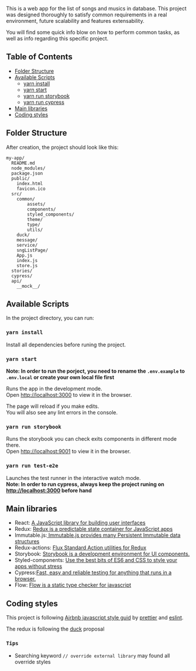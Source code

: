 This is a web app for the list of songs and musics in database. This project was designed thoroughly to satisfy common requirements in a real environment, future scalability and features extensability.

You will find some quick info blow on how to perform common tasks, as well as info regarding this specific project.<br>

## Table of Contents

- [Folder Structure](#folder-structure)
- [Available Scripts](#available-scripts)
  - [yarn install](#yarn-install)
  - [yarn start](#yarn-start)
  - [yarn run storybook](#yarn-run-storybook)
  - [yarn run cypress](#yarn-run-cypress)
- [Main libraries](#main-libraries)
- [Coding styles](#coding-styles)

## Folder Structure

After creation, the project should look like this:

```
my-app/
  README.md
  node_modules/
  package.json
  public/
    index.html
    favicon.ico
  src/
    common/
        assets/
        components/
        styled_components/
        theme/
        type/
        utils/
    duck/
    message/
    service/
    sngListPage/
    App.js
    index.js
    store.js
  stories/
  cypress/
  api/
    __mock__/
```

## Available Scripts

In the project directory, you can run:

### `yarn install`

Install all dependencies before runing the project.

### `yarn start`

**Note: In order to run the porject, you need to rename the `.env.example` to `.env.local` or create your own local file first**

Runs the app in the development mode.<br>
Open [http://localhost:3000](http://localhost:3000) to view it in the browser.

The page will reload if you make edits.<br>
You will also see any lint errors in the console.

### `yarn run storybook`

Runs the storybook you can check exits components in different mode there.<br>
Open [http://localhost:9001](http://localhost:9001) to view it in the browser.

### `yarn run test-e2e`

Launches the test runner in the interactive watch mode.<br>
**Note: In order to run cypress, always keep the project runing on [http://localhost:3000](http://localhost:3000) before hand**

## Main libraries

- React: [A JavaScript library for building user interfaces](https://reactjs.org/)
- Redux: [Redux is a predictable state container for JavaScript apps](https://redux.js.org/)
- Immutable.js:[ Immutable.js provides many Persistent Immutable data structures ](https://facebook.github.io/immutable-js/)
- Redux-actions: [Flux Standard Action utilities for Redux](https://github.com/redux-utilities/redux-actions)
- Storybook: [Storybook is a development environment for UI components.](https://github.com/storybooks/storybook)
- Styled-components: [Use the best bits of ES6 and CSS to style your apps without stress](https://www.styled-components.com/)
- Cypress:[Fast, easy and reliable testing for anything that runs in a browser.](https://www.cypress.io/)
- Flow: [Flow is a static type checker for javascript](https://flow.org/en/)

## Coding styles

This project is following [Airbnb javascript style guid](https://github.com/airbnb/javascript) by [prettier](https://github.com/prettier/prettier) and [eslint](https://eslint.org/).

The redux is following the [duck](https://github.com/erikras/ducks-modular-redux) proposal

### `Tips`

- Searching keyword `// override external library` may found all override styles
